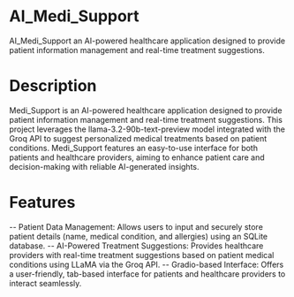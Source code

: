 # AI_Medi_Support
AI_Medi_Support an AI-powered healthcare application designed to provide patient information management and real-time treatment suggestions.
# Description
Medi_Support is an AI-powered healthcare application designed to provide patient information management and real-time treatment suggestions. This project leverages the llama-3.2-90b-text-preview model integrated with the Groq API to suggest personalized medical treatments based on patient conditions. Medi_Support features an easy-to-use interface for both patients and healthcare providers, aiming to enhance patient care and decision-making with reliable AI-generated insights.
# Features
-- Patient Data Management: Allows users to input and securely store patient details (name, medical condition, and allergies) using an SQLite database.
-- AI-Powered Treatment Suggestions: Provides healthcare providers with real-time treatment suggestions based on patient medical conditions using LLaMA via the Groq API.
-- Gradio-based Interface: Offers a user-friendly, tab-based interface for patients and healthcare providers to interact seamlessly.
